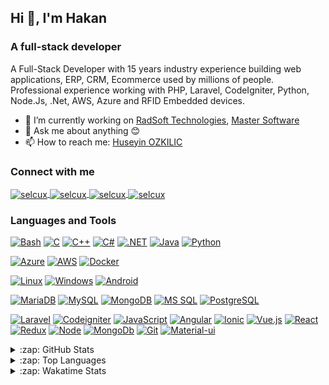 ## Hi 👋, I'm Hakan

### A full-stack developer

A Full-Stack Developer with 15 years industry experience building web applications, ERP, CRM, Ecommerce used by millions of people.
Professional experience working with PHP, Laravel, CodeIgniter, Python, Node.Js, .Net, AWS, Azure and RFID Embedded devices.

- 🔭 I’m currently working on [RadSoft Technologies](https://www.radsoft.tech/), [Master Software](https://www.mastersoftware.net/)
- 💬 Ask me about anything 😊
- 📫 How to reach me: [Huseyin OZKILIC](mailto:huseyin.ozkilic@windowslive.com?subject=Hi)

### Connect with me

<p align="left">
    <a href="https://twitter.com/ozkilich" target="blank">
        <img align="center"
            src="https://img.shields.io/badge/-1DA1F2.svg?logoColor=white&style=for-the-badge&logo=twitter"
            alt="selcux" />
    </a>
    <a href="https://linkedin.com/in/huseyinozkilic" target="blank">
        <img align="center"
            src="https://img.shields.io/badge/-0077B5.svg?logoColor=white&style=for-the-badge&logo=linkedin"
            alt="selcux" />
    </a>
    <a href="https://dev.to/huseyinozkilic" target="blank">
        <img align="center"
            src="https://img.shields.io/badge/-0A0A0A.svg?logoColor=white&style=for-the-badge&logo=dev.to"
            alt="selcux" />
    </a>
    <a href="https://hashnode.com/@ozkilich" target="blank">
        <img align="center"
            src="https://img.shields.io/badge/-2962FF.svg?logoColor=white&style=for-the-badge&logo=hashnode"
            alt="selcux" />
    </a>
</p>

### Languages and Tools

[![Bash](https://img.shields.io/badge/Bash-4EAA25.svg?logoColor=white&style=for-the-badge&logo=gnu-bash)](https://www.gnu.org/software/bash/)
[![C](https://img.shields.io/badge/C-A8B9CC.svg?logoColor=black&style=for-the-badge&logo=c)](https://www.cprogramming.com/)
[![C++](https://img.shields.io/badge/C++-00599C.svg?logoColor=white&style=for-the-badge&logo=c%2B%2B)](https://www.cplusplus.com/)
[![C#](https://img.shields.io/badge/C%23-239120.svg?logoColor=white&style=for-the-badge&logo=c-sharp)](https://docs.microsoft.com/en-us/dotnet/csharp/)
[![.NET](https://img.shields.io/badge/.NET-5C2D91.svg?logoColor=white&style=for-the-badge&logo=.net)](https://dotnet.microsoft.com/)
[![Java](https://img.shields.io/badge/Java-007396.svg?logoColor=white&style=for-the-badge&logo=java)](https://www.java.com/)
[![Python](https://img.shields.io/badge/Python-3776AB.svg?logoColor=white&style=for-the-badge&logo=python)](https://www.python.org/)

[![Azure](https://img.shields.io/badge/Azure-0089D6.svg?logoColor=white&style=for-the-badge&logo=microsoft-azure)](https://azure.microsoft.com/)
[![AWS](https://img.shields.io/badge/AWS-232F3E.svg?logoColor=white&style=for-the-badge&logo=amazon-aws)](https://aws.amazon.com/)
[![Docker](https://img.shields.io/badge/Docker-2496ED.svg?logoColor=white&style=for-the-badge&logo=docker)](https://www.docker.com/)

[![Linux](https://img.shields.io/badge/Linux-FCC624.svg?logoColor=black&style=for-the-badge&logo=linux)](https://www.linux.org/)
[![Windows](https://img.shields.io/badge/Windows-1793D1.svg?logoColor=white&style=for-the-badge&logo=windows)](https://windows.com/)
[![Android](https://img.shields.io/badge/Android-1793D1.svg?logoColor=white&style=for-the-badge&logo=android)](https://android.com/)

[![MariaDB](https://img.shields.io/badge/MariaDB-4479A1.svg?logoColor=white&style=for-the-badge&logo=mariadb)](https://www.mariadb.com/)
[![MySQL](https://img.shields.io/badge/MySQL-4479A1.svg?logoColor=white&style=for-the-badge&logo=mysql)](https://www.mysql.com/)
[![MongoDB](https://img.shields.io/badge/MongoDB-47A248.svg?logoColor=white&style=for-the-badge&logo=mongodb)](https://www.mongodb.com/)
[![MS SQL](https://img.shields.io/badge/MS%20SQL-CC2927.svg?logoColor=white&style=for-the-badge&logo=Microsoft-SQL-Server)](https://www.microsoft.com/sql-server/)
[![PostgreSQL](https://img.shields.io/badge/PostgreSQL-336791.svg?logoColor=white&style=for-the-badge&logo=postgresql)](https://www.postgresql.org/)

[![Laravel](https://img.shields.io/badge/laravel-black?style=flat-square&logo=Laravel)](https://www.laravel.com)
[![Codeigniter](https://img.shields.io/badge/Codeigniter-black?style=flat-square&logo=Codeigniter)](https://codeigniter.com)
[![JavaScript](https://img.shields.io/badge/-JavaScript-black?style=flat-square&logo=javascript)](https://javascript.com)
[![Angular](https://img.shields.io/badge/-Angular-black?style=flat-square&logo=Angular)](https://angular.com)
[![Ionic](https://img.shields.io/badge/-Ionic-black?style=flat-square&logo=Ionic)](https://ionicframework.com/)
[![Vue.js](https://img.shields.io/badge/-Vue.js-black?style=flat-square&logo=vue.js)](https://vuejs.org/)
[![React](https://img.shields.io/badge/-React-black?style=flat-square&logo=react)](https://reactjs.org/)
[![Redux](https://img.shields.io/badge/-Redux-black?style=flat-square&logo=redux)](https://redux.js.org/)
[![Node](https://img.shields.io/badge/-Node.js-black?style=flat-square&logo=Node.js)](https://nodejs.org)
[![MongoDb](https://img.shields.io/badge/-MongoDb-black?style=flat-square&logo=Mongodb)](https://www.mongodb.com/)
[![Git](https://img.shields.io/badge/-Git-black?style=flat-square&logo=git)](https://git-scm.com/)
[![Material-ui](https://img.shields.io/badge/-Material-black?style=flat-square&logo=Material-ui)](https://material-ui.com/)

<details>
	<summary>:zap: GitHub Stats</summary>
	<img src="https://github-readme-stats.vercel.app/api?username=huseyinozkilic&show_icons=true&theme=tokyonight" alt="huseyinozkilic" />
</details>

<details>
	<summary>:zap: Top Languages</summary>
	<img src="https://github-readme-stats-git-master.vercel.app/api/top-langs?username=huseyinozkilic&show_icons=true&langs_count=10&layout=compact" alt="huseyinozkilic" />
</details>

<details>
	<summary>:zap: Wakatime Stats</summary>
	<img src="https://github-readme-stats-git-master.vercel.app/api/wakatime?username=huseyinozkilic&show_icons=true&layout=compact" alt="huseyinozkilic">
</details>
